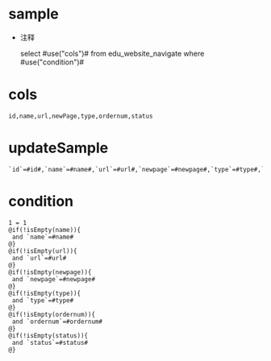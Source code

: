 sample
===
* 注释

	select #use("cols")# from edu_website_navigate where #use("condition")#

cols
===

	id,name,url,newPage,type,ordernum,status

updateSample
===

	`id`=#id#,`name`=#name#,`url`=#url#,`newpage`=#newpage#,`type`=#type#,`ordernum`=#ordernum#,`status`=#status#

condition
===

	1 = 1  
	@if(!isEmpty(name)){
	 and `name`=#name#
	@}
	@if(!isEmpty(url)){
	 and `url`=#url#
	@}
	@if(!isEmpty(newpage)){
	 and `newpage`=#newpage#
	@}
	@if(!isEmpty(type)){
	 and `type`=#type#
	@}
	@if(!isEmpty(ordernum)){
	 and `ordernum`=#ordernum#
	@}
	@if(!isEmpty(status)){
	 and `status`=#status#
	@}
	
